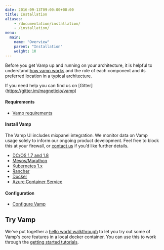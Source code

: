 ```yaml
---
date: 2016-09-13T09:00:00+00:00
title: Installation
aliases:
    - /documentation/installation/
    - /installation/
menu:
  main:
    name: "Overview"
    parent: "Installation"
    weight: 10
---
```

Before you get Vamp up and running on your architecture, it is helpful to understand [how vamp works](/documentation/how-vamp-works/architecture-and-components) and the role of each component and its preferred location in a typical architecture.  

If you need help you can find us on [Gitter] (https://gitter.im/magneticio/vamp)

#### Requirements

* [Vamp requirements](/documentation/how-vamp-works/requirements)

#### Install Vamp
The Vamp UI includes mixpanel integration. We monitor data on Vamp usage solely to inform our ongoing product development. Feel free to block this at your firewall, or [contact us](contact) if you’d like further details.

* [DC/OS 1.7 and 1.8](/documentation/installation/dcos)
* [Mesos/Marathon](/documentation/installation/mesos-marathon)
* [Kubernetes 1.x](/documentation/installation/kubernetes)
* [Rancher](/documentation/installation/rancher)
* [Docker](/documentation/installation/docker)
* [Azure Container Service](/documentation/installation/azure-container-service)

#### Configuration

* [Configure Vamp](/documentation/installation/configure-vamp/)

## Try Vamp

We've put together a [hello world walkthrough](/documentation/installation/hello-world/) to let you try out some of Vamp's core features in a local docker container. You can use this to work through the [getting started tutorials](/documentation/tutorials/overview).


